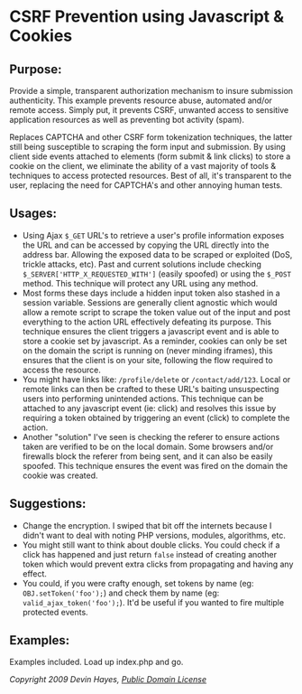 CSRF Prevention using Javascript & Cookies
==========

Purpose:
------------
Provide a simple, transparent authorization mechanism to insure submission authenticity. This example prevents resource abuse, automated and/or remote access. Simply put, it prevents CSRF, unwanted access to sensitive application resources as well as preventing bot activity (spam).

Replaces CAPTCHA and other CSRF form tokenization techniques, the latter still being susceptible to scraping the form input and submission. By using client side events attached to elements (form submit & link clicks) to store a cookie on the client, we eliminate the ability of a vast majority of tools & techniques to access protected resources. Best of all, it's transparent to the user, replacing the need for CAPTCHA's and other annoying human tests.

Usages:
------------
- Using Ajax `$_GET` URL's to retrieve a user's profile information exposes the URL and can be accessed by copying the URL directly into the address bar. Allowing the exposed data to be scraped or exploited (DoS, trickle attacks, etc). Past and current solutions include checking `$_SERVER['HTTP_X_REQUESTED_WITH']` (easily spoofed) or using the `$_POST` method. This technique will protect any URL using any method.
- Most forms these days include a hidden input token also stashed in a session variable. Sessions are generally client agnostic which would allow a remote script to scrape the token value out of the input and post everything to the action URL effectively defeating its purpose. This technique ensures the client triggers a javascript event and is able to store a cookie set by javascript. As a reminder, cookies can only be set on the domain the script is running on (never minding iframes), this ensures that the client is on your site, following the flow required to access the resource.
- You might have links like: `/profile/delete` or `/contact/add/123`. Local or remote links can then be crafted to these URL's baiting unsuspecting users into performing unintended actions. This technique can be attached to any javascript event (ie: click) and resolves this issue by requiring a token obtained by triggering an event (click) to complete the action.
- Another "solution" I've seen is checking the referer to ensure actions taken are verified to be on the local domain. Some browsers and/or firewalls block the referer from being sent, and it can also be easily spoofed. This technique ensures the event was fired on the domain the cookie was created.

Suggestions:
------------
- Change the encryption. I swiped that bit off the internets because I didn't want to deal with noting PHP versions, modules, algorithms, etc.
- You might still want to think about double clicks. You could check if a click has happened and just return `false` instead of creating another token which would prevent extra clicks from propagating and having any effect.
- You could, if you were crafty enough, set tokens by name (eg: `OBJ.setToken('foo');`) and check them by name (eg: `valid_ajax_token('foo');`). It'd be useful if you wanted to fire multiple protected events.

Examples:
------------
Examples included. Load up index.php and go.


*Copyright 2009 Devin Hayes, [Public Domain License](http://unlicense.org/UNLICENSE)*
